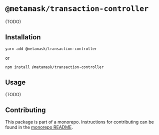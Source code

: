 # `@metamask/transaction-controller`

(TODO)

## Installation

`yarn add @metamask/transaction-controller`

or

`npm install @metamask/transaction-controller`

## Usage

(TODO)

## Contributing

This package is part of a monorepo. Instructions for contributing can be found in the [monorepo README](../../#readme).
